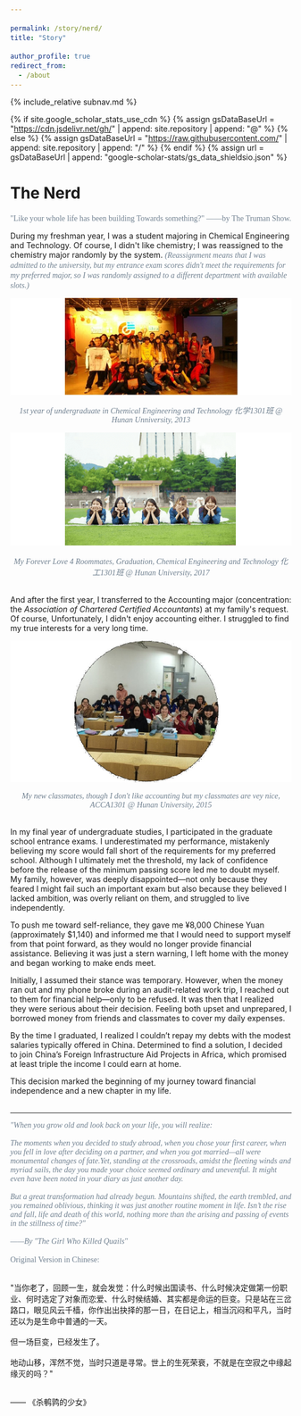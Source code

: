 ```yaml
---

permalink: /story/nerd/
title: "Story"

author_profile: true
redirect_from: 
  - /about
---
```

{% include_relative subnav.md %}

{% if site.google_scholar_stats_use_cdn %}
{% assign gsDataBaseUrl = "https://cdn.jsdelivr.net/gh/" | append: site.repository | append: "@" %}
{% else %}
{% assign gsDataBaseUrl = "https://raw.githubusercontent.com/" | append: site.repository | append: "/" %}
{% endif %}
{% assign url = gsDataBaseUrl | append: "google-scholar-stats/gs_data_shieldsio.json" %}

<span class='anchor' id='about-me'></span>



# The Nerd

<span style="font-family: Century Schoolbook;color:rgb(112,128,144);">"Like your whole life has been building Towards something?" ——by The Truman Show.</span> 

During my freshman year, I was a student majoring in Chemical Engineering and Technology. Of course, I didn't like chemistry; I was reassigned to the chemistry major randomly by the system. <span style="font-family: Century Schoolbook;color:rgb(112,128,144);"><i>(Reassignment means that I was admitted to the university, but my entrance exam scores didn't meet the requirements for my preferred major, so I was randomly assigned to a different department with available slots.)</i></span> 

![ ](assets/ce1301.jpeg)

<div style="text-align: center; font-family: 'Century Schoolbook'; color: rgb(112, 128, 144);">     <i>1st year of undergraduate in Chemical Engineering and Technology 化学1301班 @ Hunan Unniversity, 2013</i> </div>

![ ](assets/love1301.png)

<div style="text-align: center; font-family: 'Century Schoolbook'; color: rgb(112, 128, 144);">     <i>My Forever Love 4 Roommates, Graduation, Chemical Engineering and Technology 化工1301班 @ Hunan University, 2017</i> </div>

<br>And after the first year, I transferred to the Accounting major (concentration: the *Association of Chartered Certified Accountants*) at my family's request. Of course, Unfortunately, I didn't enjoy accounting either. I struggled to find my true interests for a very long time.

![ ](assets/acca1301.jpeg)

<div style="text-align: center; font-family: 'Century Schoolbook'; color: rgb(112, 128, 144);">     <i>My new classmates, though I don't like accounting but my classmates are vey nice, ACCA1301 @ Hunan University, 2015</i> </div>

<br>In my final year of undergraduate studies, I participated in the graduate school entrance exams. I underestimated my performance, mistakenly believing my score would fall short of the requirements for my preferred school. Although I ultimately met the threshold, my lack of confidence before the release of the minimum passing score led me to doubt myself. My family, however, was deeply disappointed—not only because they feared I might fail such an important exam but also because they believed I lacked ambition, was overly reliant on them, and struggled to live independently.

To push me toward self-reliance, they gave me ¥8,000 Chinese Yuan (approximately $1,140) and informed me that I would need to support myself from that point forward, as they would no longer provide financial assistance. Believing it was just a stern warning, I left home with the money and began working to make ends meet.

Initially, I assumed their stance was temporary. However, when the money ran out and my phone broke during an audit-related work trip, I reached out to them for financial help—only to be refused. It was then that I realized they were serious about their decision. Feeling both upset and unprepared, I borrowed money from friends and classmates to cover my daily expenses. 

By the time I graduated, I realized I couldn’t repay my debts with the modest salaries typically offered in China. Determined to find a solution, I decided to join China’s Foreign Infrastructure Aid Projects in Africa, which promised at least triple the income I could earn at home. 

This decision marked the beginning of my journey toward financial independence and a new chapter in my life.<br><br>

-------------------------------------------

<div style="text-align: left; font-family: 'Century Schoolbook'; color: rgb(112, 128, 144);">     <i>"When you grow old and look back on your life, you will realize: <br><br>
    The moments when you decided to study abroad, when you chose your first career, when you fell in love after deciding on a partner, and when you got married—all were monumental changes of fate.Yet, standing at the crossroads, amidst the fleeting winds and myriad sails, the day you made your choice seemed ordinary and uneventful. It might even have been noted in your diary as just another day. <br><br>
    But a great transformation had already begun. Mountains shifted, the earth trembled, and you remained oblivious, thinking it was just another routine moment in life. Isn’t the rise and fall, life and death of this world, nothing more than the arising and passing of events in the stillness of time?"<br><br>
——By "The Girl Who Killed Quails"</i> </div> <br>

<div style="text-align: left; font-family: 'Century Schoolbook'; color: rgb(112, 128, 144);"> Original Version in Chinese:<br> </div>

<br>"当你老了，回顾一生，就会发觉：什么时候出国读书、什么时候决定做第一份职业、何时选定了对象而恋爱、什么时候结婚、其实都是命运的巨变。只是站在三岔路口，眼见风云千樯，你作出出抉择的那一日，在日记上，相当沉闷和平凡，当时还以为是生命中普通的一天。 <br><br>但一场巨变，已经发生了。<br><br>地动山移，浑然不觉，当时只道是寻常。世上的生死荣衰，不就是在空寂之中缘起缘灭的吗？"<br><br>

—— 《杀鹌鹑的少女》



<!-- My first work was in Ethiopia, where I worked as a junior accountant for the Kombolcha-Bati-Mille Upgrade Project. Then I went to Kenya, working as an accountant and tax specialist for the Karen Waterfront Shopping Mall Project and Kakamega County General Hospital Project. After gaining comprehensive training in various roles, I joined the China Civil Engineering Construction Corporation Nigeria Limited, where I primarily worked on the Lagos-Ibadan Railway project, along with the Abuja Airport Project and various logistics and real estate projects in Abuja. I stayed in Abeokuta for almost three years, progressing from accountant to assistant financial manager.-->

